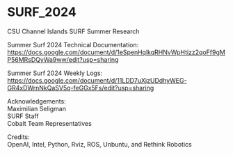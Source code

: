 # SURF_2024
CSU Channel Islands SURF Summer Research

Summer Surf 2024 Technical Documentation: <br>
https://docs.google.com/document/d/1eSpenHqlkqRHNvWpHtizz2qoFf9gMP56MRsDQyWa9ww/edit?usp=sharing 

Summer Surf 2024 Weekly Logs: <br>
https://docs.google.com/document/d/11LDD7uXjzUDdhyWEG-GR4xDWrnNkQaSV5q-feGGx5Fs/edit?usp=sharing 

Acknowledgements: <br>
Maximilian Seligman <br>
SURF Staff <br>
Cobalt Team Representatives <br>

Credits: <br>
OpenAI, Intel, Python, Rviz, ROS, Unbuntu, and Rethink Robotics
